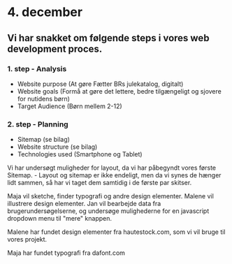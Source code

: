 # 4. december

## Vi har snakket om følgende steps i vores web development proces.

### 1. step - Analysis
- Website purpose (At gøre Fætter BRs julekatalog, digitalt)
- Website goals (Formå at gøre det lettere, bedre tilgængeligt og sjovere for nutidens børn)
- Target Audience (Børn mellem 2-12)


### 2. step - Planning
- Sitemap (se bilag)
- Website structure (se bilag)
- Technologies used (Smartphone og Tablet)


Vi har undersøgt muligheder for layout, da vi har påbegyndt vores første Sitemap. - Layout og sitemap er ikke endeligt, men da vi synes de hænger lidt sammen, så har vi taget dem samtidig i de første par skitser.


Maja vil sketche, finder typografi og andre design elementer.
Malene vil illustrere design elementer.
Jan vil bearbejde data fra brugerundersøgelserne, og undersøge mulighederne for en javascript dropdown menu til "mere" knappen.


Malene har fundet design elementer fra hautestock.com, som vi vil bruge til vores projekt.

Maja har fundet typografi fra dafont.com